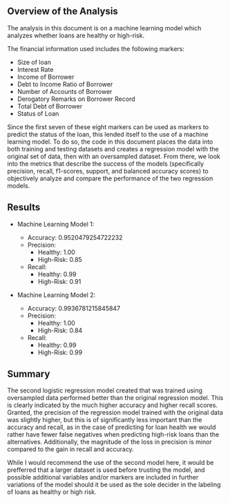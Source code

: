 ## Overview of the Analysis

The analysis in this document is on a machine learning model which analyzes whether loans are healthy or high-risk. 

The financial information used includes the following markers:
* Size of loan
* Interest Rate
* Income of Borrower
* Debt to Income Ratio of Borrower
* Number of Accounts of Borrower
* Derogatory Remarks on Borrower Record
* Total Debt of Borrower
* Status of Loan

Since the first seven of these eight markers can be used as markers to predict the status of the loan, this lended itself to the use of a machine learning model. To do so, the code in this document places the data into both training and testing datasets and creates a regression model with the original set of data, then with an oversampled dataset. From there, we look into the metrics that describe the success of the models (specifically precision, recall, f1-scores, support, and balanced accuracy scores) to objectively analyze and compare the performance of the two regression models. 

## Results

* Machine Learning Model 1:
  * Accuracy:     0.9520479254722232
  * Precision:
    * Healthy:    1.00
    * High-Risk:  0.85
  * Recall:
    * Healthy:    0.99
    * High-Risk:  0.91


* Machine Learning Model 2:
  * Accuracy:     0.9936781215845847
  * Precision:
    * Healthy:    1.00
    * High-Risk:  0.84
  * Recall:
    * Healthy:    0.99
    * High-Risk:  0.99

## Summary

The second logistic regression model created that was trained using oversampled data performed better than the original regression model. This is clearly indicated by the much higher accuracy and higher recall scores. Granted, the precision of the regression model trained with the original data was slightly higher, but this is of significantly less important than the accuracy and recall, as in the case of predicting for loan health we would rather have fewer false negatives when predicting high-risk loans than the alternatives. Additionally, the magnitude of the loss in precision is minor compared to the gain in recall and accuracy. 

While I would recommend the use of the second model here, it would be prefferred that a larger dataset is used before trusting the model, and possible additional variables and/or markers are included in further variations of the model should it be used as the sole decider in the labeling of loans as healthy or high risk. 
